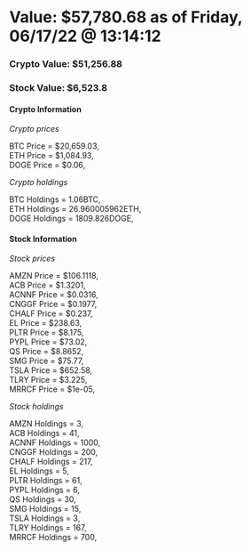 # Value: $57,780.68 as of Friday, 06/17/22 @ 13:14:12 

### Crypto Value: $51,256.88

### Stock Value: $6,523.8

#### Crypto Information 
*Crypto prices* 

BTC Price = $20,659.03,  
ETH Price = $1,084.93,  
DOGE Price = $0.06,  


*Crypto holdings* 

BTC Holdings = 1.06BTC,  
ETH Holdings = 26.960005962ETH,  
DOGE Holdings = 1809.826DOGE,  


#### Stock Information 

*Stock prices* 

AMZN Price = $106.1118,  
ACB Price = $1.3201,  
ACNNF Price = $0.0316,  
CNGGF Price = $0.1977,  
CHALF Price = $0.237,  
EL Price = $238.63,  
PLTR Price = $8.175,  
PYPL Price = $73.02,  
QS Price = $8.8652,  
SMG Price = $75.77,  
TSLA Price = $652.58,  
TLRY Price = $3.225,  
MRRCF Price = $1e-05,  


*Stock holdings* 

AMZN Holdings = 3,  
ACB Holdings = 41,  
ACNNF Holdings = 1000,  
CNGGF Holdings = 200,  
CHALF Holdings = 217,  
EL Holdings = 5,  
PLTR Holdings = 61,  
PYPL Holdings = 6,  
QS Holdings = 30,  
SMG Holdings = 15,  
TSLA Holdings = 3,  
TLRY Holdings = 167,  
MRRCF Holdings = 700,  



